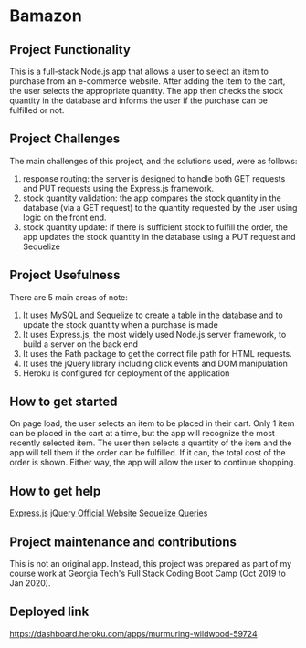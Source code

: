 # Bamazon

## Project Functionality

This is a full-stack Node.js app that allows a user to select an item to purchase from an e-commerce website. After adding the item to the cart, the user selects the appropriate quantity. The app then checks the stock quantity in the database and informs the user if the purchase can be fulfilled or not.

## Project Challenges

The main challenges of this project, and the solutions used, were as follows:

1. response routing: the server is designed to handle both GET requests and PUT requests using the Express.js framework.
2. stock quantity validation: the app compares the stock quantity in the database (via a GET request) to the quantity requested by the user using logic on the front end.
3. stock quantity update: if there is sufficient stock to fulfill the order, the app updates the stock quantity in the database using a PUT request and Sequelize

## Project Usefulness

There are 5 main areas of note:

1. It uses MySQL and Sequelize to create a table in the database and to update the stock quantity when a purchase is made
2. It uses Express.js, the most widely used Node.js server framework, to build a server on the back end
3. It uses the Path package to get the correct file path for HTML requests.
4. It uses the jQuery library including click events and DOM manipulation
5. Heroku is configured for deployment of the application

## How to get started

On page load, the user selects an item to be placed in their cart. Only 1 item can be placed in the cart at a time, but the app will recognize the most recently selected item. The user then selects a quantity of the item and the app will tell them if the order can be fulfilled. If it can, the total cost of the order is shown. Either way, the app will allow the user to continue shopping.

## How to get help

[Express.js](https://expressjs.com/)
[jQuery Official Website](https://jquery.com/)
[Sequelize Queries](http://docs.sequelizejs.com/en/latest/docs/querying/)

## Project maintenance and contributions

This is not an original app. Instead, this project was prepared as part of my course work at Georgia Tech's Full Stack Coding Boot Camp (Oct 2019 to Jan 2020).

## Deployed link

https://dashboard.heroku.com/apps/murmuring-wildwood-59724
